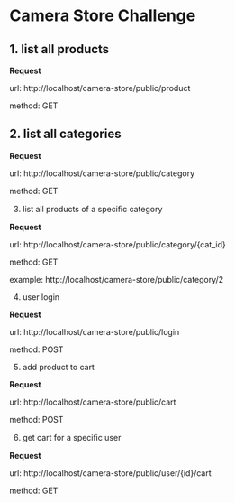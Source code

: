 # Camera Store Challenge

## 1. list all products

**Request**

url: http://localhost/camera-store/public/product

method: GET

## 2. list all categories 

**Request**

url: http://localhost/camera-store/public/category

method: GET

3. list all products of a speciﬁc category 

**Request**

url: http://localhost/camera-store/public/category/{cat_id}

method: GET

example: http://localhost/camera-store/public/category/2

4. user login

**Request**

url: http://localhost/camera-store/public/login

method: POST

5. add product to cart

**Request**

url: http://localhost/camera-store/public/cart

method: POST

6. get cart for a speciﬁc user 

**Request**

url: http://localhost/camera-store/public/user/{id}/cart

method: GET
